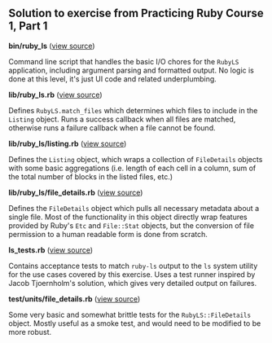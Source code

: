 ## Solution to exercise from Practicing Ruby Course 1, Part 1

**bin/ruby_ls** ([view source][bin-ruby-ls]) 

Command line script that handles the basic I/O chores for the
`RubyLS` application, including argument parsing and formatted output. No logic
is done at this level, it's just UI code and related underplumbing.

**lib/ruby_ls.rb** ([view source][lib-ruby-ls]) 

Defines `RubyLS.match_files` which determines which files to include in the
`Listing` object. Runs a success callback when all files are matched, 
otherwise runs a failure callback when a file cannot be found.

**lib/ruby_ls/listing.rb** ([view source][listing]) 

Defines the `Listing` object, which wraps a collection of `FileDetails` objects
with some basic aggregations (i.e. length of each cell in a column, 
sum of the total number of blocks in the listed files, etc.)

**lib/ruby_ls/file_details.rb**  ([view source][file-details]) 

Defines the `FileDetails` object which pulls all necessary metadata about a
single file. Most of the functionality in this object directly wrap features
provided by Ruby's `Etc` and `File::Stat` objects, but the conversion of 
file permission to a human readable form is done from scratch.

**ls_tests.rb** ([view source][ls-tests]) 

Contains acceptance tests to match `ruby-ls` output to the `ls`
system utility for the use cases covered by this exercise. Uses a test runner
inspired by Jacob Tjoernholm's solution, which gives very detailed output 
on failures.

**test/units/file_details.rb**  ([view source][file-details-test]) 

Some very basic and somewhat brittle tests for
the `RubyLS::FileDetails` object. Mostly useful as a smoke test, and would need
to be modified to be more robust.

[bin-ruby-ls]: https://github.com/elm-city-craftworks/course-001/blob/solutions/solutions/part1/bin/ruby-ls
[lib-ruby-ls]: https://github.com/elm-city-craftworks/course-001/blob/solutions/solutions/part1/lib/ruby_ls.rb
[listing]: https://github.com/elm-city-craftworks/course-001/blob/solutions/solutions/part1/lib/ruby_ls/listing.rb
[file-details]: https://github.com/elm-city-craftworks/course-001/blob/solutions/solutions/part1/lib/ruby_ls/file_details.rb
[ls-tests]: https://github.com/elm-city-craftworks/course-001/blob/solutions/solutions/part1/ls_tests.rb
[file-details-test]: https://github.com/elm-city-craftworks/course-001/blob/solutions/solutions/part1/test/units/file_details_test.rb
